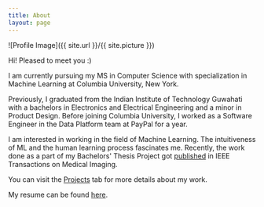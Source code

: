 ```yaml
---
title: About
layout: page
---
```

![Profile Image]({{ site.url }}/{{ site.picture }})

<p>Hi! Pleased to meet you :)</p>

I am currently pursuing my MS in Computer Science with specialization in Machine Learning at Columbia University, New York.

<p>Previously, I graduated from the Indian Institute of Technology Guwahati with a bachelors in Electronics and Electrical Engineering and a minor in Product Design. Before joining Columbia University, I worked as a Software Engineer in the Data Platform team at PayPal for a year.</p>

<p>I am interested in working in the field of Machine Learning. The intuitiveness of ML and the human learning process fascinates me. Recently, the work done as a part of my Bachelors' Thesis Project got <a href="http://ieeexplore.ieee.org/document/7872382/">published</a> in IEEE Transactions on Medical Imaging.</p>

<p>You can visit the <a href="{{ site.url }}/projects">Projects</a> tab for more details about my work.</p>

<p> My resume can be found <a href="{% if site.resume-external %}{{ site.resume-url }}{% else %}{{ site.url }}/{{ site.resume-url }}{% endif %}">here</a>.</p>
